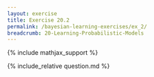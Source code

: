 ```yaml
---
layout: exercise
title: Exercise 20.2
permalink: /bayesian-learning-exercises/ex_2/
breadcrumb: 20-Learning-Probabilistic-Models
---
```


{% include mathjax_support %}

<div><i class="arrow-up loader" data-chapter="bayesian-learning-exercises" data-exercise="ex_2" data-rating="0"></i></div>
{% include_relative question.md %}
